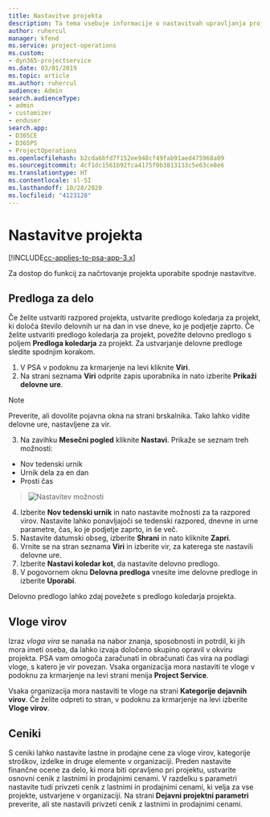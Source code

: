 ```yaml
---
title: Nastavitve projekta
description: Ta tema vsebuje informacije o nastavitvah upravljanja projektov.
author: ruhercul
manager: kfend
ms.service: project-operations
ms.custom:
- dyn365-projectservice
ms.date: 03/01/2019
ms.topic: article
ms.author: ruhercul
audience: Admin
search.audienceType:
- admin
- customizer
- enduser
search.app:
- D365CE
- D365PS
- ProjectOperations
ms.openlocfilehash: b2cda6bfd7f152ee948cf49fab91aed475968a09
ms.sourcegitcommit: 4cf1dc1561b92fca4175f0b3813133c5e63ce8e6
ms.translationtype: HT
ms.contentlocale: sl-SI
ms.lasthandoff: 10/28/2020
ms.locfileid: "4123128"
---
```

# <a name="project-settings"></a>Nastavitve projekta

[!INCLUDE[cc-applies-to-psa-app-3.x](../includes/cc-applies-to-psa-app-3x.md)]

Za dostop do funkcij za načrtovanje projekta uporabite spodnje nastavitve.

## <a name="work-template"></a>Predloga za delo

Če želite ustvariti razpored projekta, ustvarite predlogo koledarja za projekt, ki določa število delovnih ur na dan in vse dneve, ko je podjetje zaprto. Če želite ustvariti predlogo koledarja za projekt, povežite delovno predlogo s poljem **Predloga koledarja** za projekt. Za ustvarjanje delovne predloge sledite spodnjim korakom.

1. V PSA v podoknu za krmarjenje na levi kliknite **Viri**. 
2. Na strani seznama **Viri** odprite zapis uporabnika in nato izberite **Prikaži delovne ure**.

  > [!NOTE]
  > Preverite, ali dovolite pojavna okna na strani brskalnika. Tako lahko vidite delovne ure, nastavljene za vir.
  
3. Na zavihku **Mesečni pogled** kliknite **Nastavi**. Prikaže se seznam treh možnosti: 

  - Nov tedenski urnik
  - Urnik dela za en dan
  - Prosti čas

> ![Nastavitev možnosti](media/project-13.png)

4. Izberite **Nov tedenski urnik** in nato nastavite možnosti za ta razpored virov. Nastavite lahko ponavljajoči se tedenski razpored, dnevne in urne parametre, čas, ko je podjetje zaprto, in še več.
5. Nastavite datumski obseg, izberite **Shrani** in nato kliknite **Zapri**. 
6. Vrnite se na stran seznama **Viri** in izberite vir, za katerega ste nastavili delovne ure. 
7. Izberite **Nastavi koledar kot**, da nastavite delovno predlogo. 
8. V pogovornem oknu **Delovna predloga** vnesite ime delovne predloge in izberite **Uporabi**. 

Delovno predlogo lahko zdaj povežete s predlogo koledarja projekta.

## <a name="resource-roles"></a>Vloge virov

Izraz *vloga vira* se nanaša na nabor znanja, sposobnosti in potrdil, ki jih mora imeti oseba, da lahko izvaja določeno skupino opravil v okviru projekta. PSA vam omogoča zaračunati in obračunati čas vira na podlagi vloge, s katero je vir povezan. Vsaka organizacija mora nastaviti te vloge v podoknu za krmarjenje na levi strani menija **Project Service**.

Vsaka organizacija mora nastaviti te vloge na strani **Kategorije dejavnih virov**. Če želite odpreti to stran, v podoknu za krmarjenje na levi izberite **Vloge virov**.

## <a name="price-lists"></a>Ceniki

S ceniki lahko nastavite lastne in prodajne cene za vloge virov, kategorije stroškov, izdelke in druge elemente v organizaciji. Preden nastavite finančne ocene za delo, ki mora biti opravljeno pri projektu, ustvarite osnovni cenik z lastnimi in prodajnimi cenami. V razdelku s parametri nastavite tudi privzeti cenik z lastnimi in prodajnimi cenami, ki velja za vse projekte, ustvarjene v organizaciji. Na strani **Dejavni projektni parametri** preverite, ali ste nastavili privzeti cenik z lastnimi in prodajnimi cenami.
